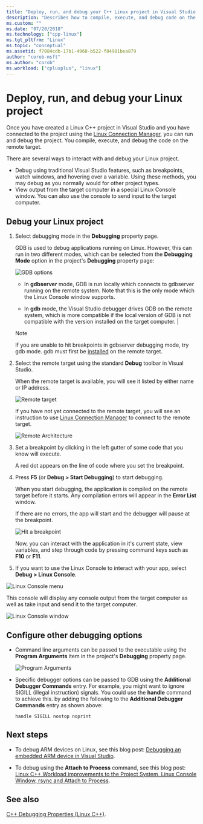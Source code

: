 ```yaml
---
title: "Deploy, run, and debug your C++ Linux project in Visual Studio | Microsoft Docs"
description: "Describes how to compile, execute, and debug code on the remote target from inside a Linux C++ project in Visual Studio."
ms.custom: ""
ms.date: "07/20/2018"
ms.technology: ["cpp-linux"]
ms.tgt_pltfrm: "Linux"
ms.topic: "conceptual"
ms.assetid: f7084cdb-17b1-4960-b522-f84981bea879
author: "corob-msft"
ms.author: "corob"
ms.workload: ["cplusplus", "linux"]
---
```


# Deploy, run, and debug your Linux project

Once you have created a Linux C++ project in Visual Studio and you have connected to the project using the [Linux Connection Manager](../linux/connect-to-your-remote-linux-computer.md), you can run and debug the project. You compile, execute, and debug the code on the remote target.

There are several ways to interact with and debug your Linux project.

* Debug using traditional Visual Studio features, such as breakpoints, watch windows, and hovering over a variable. Using these methods, you may debug as you normally would for other project types.
* View output from the target computer in a special Linux Console window. You can also use the console to send input to the target computer.

## Debug your Linux project

1. Select debugging mode in the **Debugging** property page.

    GDB is used to debug applications running on Linux.  However, this can run in two different modes, which can be selected from the **Debugging Mode** option in the project's **Debugging** property page:

    ![GDB options](media/settings_debugger.png)

    - In **gdbserver** mode, GDB is run locally which connects to gdbserver running on the remote system.  Note that this is the only mode which the Linux Console window supports.

    - In **gdb** mode, the Visual Studio debugger drives GDB on the remote system, which is more compatible if the local version of GDB is not compatible with the version installed on the target computer. |

    > [!NOTE] 
    > If you are unable to hit breakpoints in gdbserver debugging mode, try gdb mode. gdb must first be [installed](../linux/download-install-and-setup-the-linux-development-workload.md) on the remote target.

2. Select the remote target using the standard **Debug** toolbar in Visual Studio.

    When the remote target is available, you will see it listed by either name or IP address.

    ![Remote target](media/remote_target.png)

    If you have not yet connected to the remote target, you will see an instruction to use [Linux Connection Manager](../linux/connect-to-your-remote-linux-computer.md) to connect to the remote target.

    ![Remote Architecture](media/architecture.png)

3. Set a breakpoint by clicking in the left gutter of some code that you know will execute.

    A red dot appears on the line of code where you set the breakpoint.

4. Press **F5** (or **Debug > Start Debugging**) to start debugging.

    When you start debugging, the application is compiled on the remote target before it starts. Any compilation errors will appear in the **Error List** window.

    If there are no errors, the app will start and the debugger will pause at the breakpoint.

    ![Hit a breakpoint](media/hit_breakpoint.png)  

    Now, you can interact with the application in it's current state, view variables, and step through code by pressing command keys such as **F10** or **F11**.

4. If you want to use the Linux Console to interact with your app, select **Debug > Linux Console**.

  ![Linux Console menu](media/consolemenu.png)

  This console will display any console output from the target computer as well as take input and send it to the target computer.

  ![Linux Console window](media/consolewindow.png)

## Configure other debugging options

* Command line arguments can be passed to the executable using the **Program Arguments** item in the project's **Debugging** property page.
  
  ![Program Arguments](media/settings_programarguments.png)

* Specific debugger options can be passed to GDB using the **Additional Debugger Commands** entry.  For example, you might want to ignore SIGILL (illegal instruction) signals.  You could use the **handle** command to achieve this.  by adding the following to the **Additional Debugger Commands** entry as shown above:

  ```handle SIGILL nostop noprint```

## Next steps

* To debug ARM devices on Linux, see this blog post: [Debugging an embedded ARM device in Visual Studio](https://blogs.msdn.microsoft.com/vcblog/2018/01/10/debugging-an-embedded-arm-device-in-visual-studio/).

* To debug using the **Attach to Process** command, see this blog post: [Linux C++ Workload improvements to the Project System, Linux Console Window, rsync and Attach to Process](https://blogs.msdn.microsoft.com/vcblog/2018/03/13/linux-c-workload-improvements-to-the-project-system-linux-console-window-rsync-and-attach-to-process/).

## See also
[C++ Debugging Properties (Linux C++)](../linux/prop-pages/debugging-linux.md).
